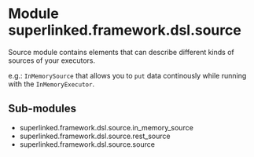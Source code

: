 Module superlinked.framework.dsl.source
=======================================
Source module contains elements that can describe different kinds of sources of your executors.

e.g.: `InMemorySource` that allows you to `put` data continously while running with the `InMemoryExecutor`.

Sub-modules
-----------
* superlinked.framework.dsl.source.in_memory_source
* superlinked.framework.dsl.source.rest_source
* superlinked.framework.dsl.source.source